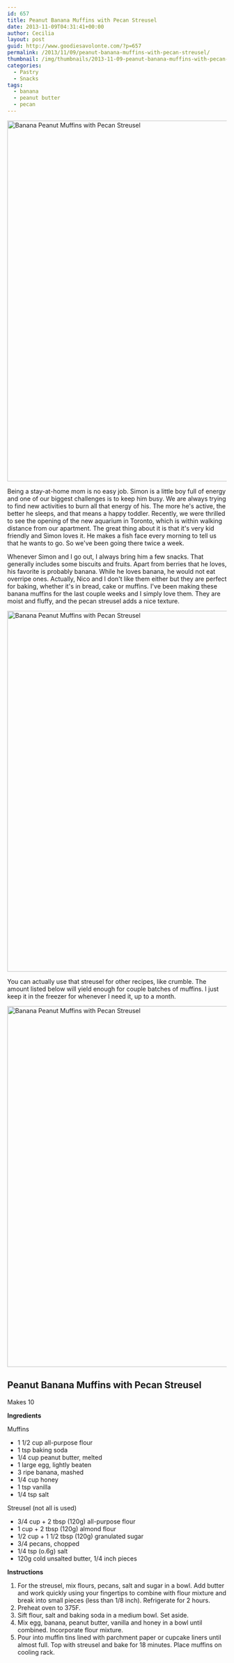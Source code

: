 ```yaml
---
id: 657
title: Peanut Banana Muffins with Pecan Streusel
date: 2013-11-09T04:31:41+00:00
author: Cecilia
layout: post
guid: http://www.goodiesavolonte.com/?p=657
permalink: /2013/11/09/peanut-banana-muffins-with-pecan-streusel/
thumbnail: /img/thumbnails/2013-11-09-peanut-banana-muffins-with-pecan-streusel.jpg
categories:
  - Pastry
  - Snacks
tags:
  - banana
  - peanut butter
  - pecan
---
```

<input class="jpibfi" type="hidden" />

[<img class="alignnone size-full wp-image-662" alt="Banana Peanut Muffins with Pecan Streusel" src="http://www.goodiesavolonte.com/wp-content/uploads/2013/11/Banana-Peanut-Muffins-Pecan-Streusel-03.jpg" width="552" height="828" />](http://www.goodiesavolonte.com/wp-content/uploads/2013/11/Banana-Peanut-Muffins-Pecan-Streusel-03.jpg)

Being a stay-at-home mom is no easy job. Simon is a little boy full of energy and one of our biggest challenges is to keep him busy. We are always trying to find new activities to burn all that energy of his. The more he's active, the better he sleeps, and that means a happy toddler. Recently, we were thrilled to see the opening of the new aquarium in Toronto, which is within walking distance from our apartment. The great thing about it is that it's very kid friendly and Simon loves it. He makes a fish face every morning to tell us that he wants to go. So we've been going there twice a week.

Whenever Simon and I go out, I always bring him a few snacks. That generally includes some biscuits and fruits. Apart from berries that he loves, his favorite is probably banana. While he loves banana, he would not eat overripe ones. Actually, Nico and I don't like them either but they are perfect for baking, whether it's in bread, cake or muffins. I've been making these banana muffins for the last couple weeks and I simply love them. They are moist and fluffy, and the pecan streusel adds a nice texture.

<!--more-->

[<img class="alignnone size-full wp-image-661" alt="Banana Peanut Muffins with Pecan Streusel" src="http://www.goodiesavolonte.com/wp-content/uploads/2013/11/Banana-Peanut-Muffins-Pecan-Streusel-02.jpg" width="552" height="828" />](http://www.goodiesavolonte.com/wp-content/uploads/2013/11/Banana-Peanut-Muffins-Pecan-Streusel-02.jpg)

You can actually use that streusel for other recipes, like crumble. The amount listed below will yield enough for couple batches of muffins. I just keep it in the freezer for whenever I need it, up to a month.

[<img class="alignnone size-full wp-image-660" alt="Banana Peanut Muffins with Pecan Streusel" src="http://www.goodiesavolonte.com/wp-content/uploads/2013/11/Banana-Peanut-Muffins-Pecan-Streusel-01.jpg" width="552" height="828" />](http://www.goodiesavolonte.com/wp-content/uploads/2013/11/Banana-Peanut-Muffins-Pecan-Streusel-01.jpg)

<div class="recipe-box">
  <h2 class="recipe-title">
    Peanut Banana Muffins with Pecan Streusel
  </h2>
  
  <p>
    Makes 10
  </p>
  
  <p>
    <strong>Ingredients</strong>
  </p>
  
  <p>
    Muffins
  </p>
  
  <ul>
    <li>
      1 1/2 cup all-purpose flour
    </li>
    <li>
      1 tsp baking soda
    </li>
    <li>
      1/4 cup peanut butter, melted
    </li>
    <li>
      1 large egg, lightly beaten
    </li>
    <li>
      3 ripe banana, mashed
    </li>
    <li>
      1/4 cup honey
    </li>
    <li>
      1 tsp vanilla
    </li>
    <li>
      1/4 tsp salt
    </li>
  </ul>
  
  <p>
    Streusel (not all is used)
  </p>
  
  <ul>
    <li>
      3/4 cup + 2 tbsp (120g) all-purpose flour
    </li>
    <li>
      1 cup + 2 tbsp (120g) almond flour
    </li>
    <li>
      1/2 cup + 1 1/2 tbsp (120g) granulated sugar
    </li>
    <li>
      3/4 pecans, chopped
    </li>
    <li>
      1/4 tsp (o.6g) salt
    </li>
    <li>
      120g cold unsalted butter, 1/4 inch pieces
    </li>
  </ul>
  
  <p>
    <strong>Instructions</strong>
  </p>
  
  <ol>
    <li>
      For the streusel, mix flours, pecans, salt and sugar in a bowl. Add butter and work quickly using your fingertips to combine with flour mixture and break into small pieces (less than 1/8 inch). Refrigerate for 2 hours.
    </li>
    <li>
      Preheat oven to 375F.
    </li>
    <li>
      Sift flour, salt and baking soda in a medium bowl. Set aside.
    </li>
    <li>
      Mix egg, banana, peanut butter, vanilla and honey in a bowl until combined. Incorporate flour mixture.
    </li>
    <li>
      Pour into muffin tins lined with parchment paper or cupcake liners until almost full. Top with streusel and bake for 18 minutes. Place muffins on cooling rack.
    </li>
  </ol>
</div>